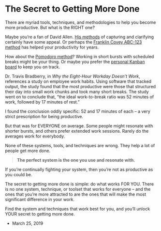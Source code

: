 The Secret to Getting More Done
===============================

There are myriad tools, techniques, and methodologies to help you become more productive. But what is the RIGHT one?

Maybe you’re a fan of David Allen. [His methods](https://gettingthingsdone.com/five-steps/) of capturing and clarifying certainly have some appeal. Or perhaps the [Franklin Covey ABC-123 method](https://blog.franklinplanner.com/how-to-apply-the-abc123-system-to-the-clutter-around-you/) has helped your productivity for years.

How about the [Pomodoro method](https://francescocirillo.com/pages/pomodoro-technique)? Working in short bursts with scheduled breaks might be your thing. Or maybe you prefer the [personal Kanban board](https://kanbantool.com/personal-kanban-board) to keep you on track.

Dr. Travis Bradberry, in _Why the Eight-Hour Workday Doesn’t Work_, references a study on employee work habits. Using software that tracked output, the study found that the most productive were those that structured their day into small work chunks and took many short breaks. The study went on to conclude that, “the ideal work-to-break ratio was 52 minutes of work, followed by 17 minutes of rest.”

I found the conclusion oddly specific: 52 and 17 minutes of each – a very strict prescription for being productive.

But that was for EVERYONE on average. Some people might resonate with shorter bursts, and others prefer extended work sessions. Rarely do the averages work for everybody.

None of these systems, tools, and techniques are wrong. They help a lot of people get more done.

> **The perfect system is the one you use and resonate with.**

If you’re continually fighting your system, then you’re not as productive as you could be.

The secret to getting more done is simple: do what works FOR YOU. There is no one system, technique, or toolset that works for everyone – and the ones that you’re more attracted to are the ones that will make the most significant difference in your work.

Find the system and techniques that work best for you, and you’ll unlock YOUR secret to getting more done.

*   March 25, 2019